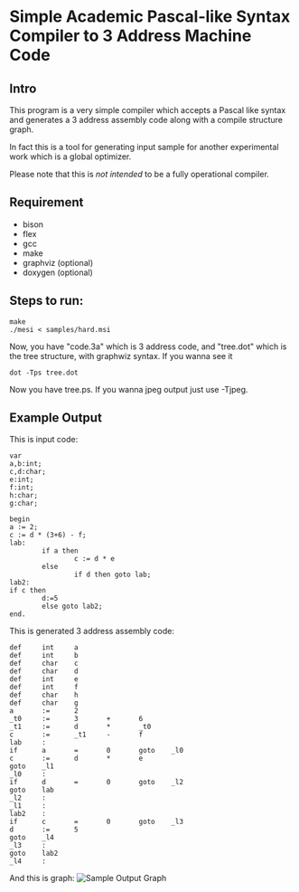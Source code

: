 Simple Academic Pascal-like Syntax Compiler to 3 Address Machine Code
=====================================================================

Intro
-----
This program is a very simple compiler which accepts a Pascal like syntax and generates a 3 address assembly code along with a compile structure graph. 

In fact this is a tool for generating input sample for another experimental work which is a global optimizer.

Please note that this is *not intended* to be a fully operational compiler.

Requirement
----------
* bison
* flex
* gcc
* make
* graphviz (optional)
* doxygen (optional)

Steps to run:
-------------
	make 
	./mesi < samples/hard.msi 

Now, you have "code.3a" which is 3 address code, and "tree.dot" which is the tree structure, with graphwiz syntax. If you wanna see it

	dot -Tps tree.dot

Now you have tree.ps. If you wanna jpeg output just use -Tjpeg.

Example Output
--------------

This is input code:
	
	var
	a,b:int;
	c,d:char;
	e:int;
	f:int;
	h:char;
	g:char;
	
	begin
	a := 2;
	c := d * (3+6) - f;
	lab:
	        if a then
        	        c := d * e 
	        else
        	        if d then goto lab;
	lab2:
	if c then
	        d:=5
        	else goto lab2;
	end.

This is generated 3 address assembly code:

	def     int     a
	def     int     b
	def     char    c
	def     char    d
	def     int     e
	def     int     f
	def     char    h
	def     char    g
	a       :=      2
	_t0     :=      3       +       6
	_t1     :=      d       *       _t0
	c       :=      _t1     -       f
	lab     :
	if      a       =       0       goto    _l0
	c       :=      d       *       e
	goto    _l1
	_l0     :
	if      d       =       0       goto    _l2
	goto    lab
	_l2     :
	_l1     :
	lab2    :
	if      c       =       0       goto    _l3
	d       :=      5
	goto    _l4
	_l3     :
	goto    lab2
	_l4     :

And this is graph:
![Sample Output Graph](http://aminsblog.files.wordpress.com/2010/06/tree.jpeg?w=477&h=287 "Sample Output Graph")


